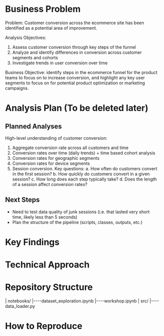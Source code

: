 # Business Problem

Problem: Customer conversion across the ecommerce site has been identified as a potential area of improvement.

Analysis Objectives:
 1. Assess customer conversion through key steps of the funnel
 2. Analyze and identify differences in conversion across customer segments and cohorts
 3. Investigate trends in user conversion over time

Business Objective: identify steps in the ecommerce funnel for the product teams to focus on to increase conversion, and highlight any key user segments to focus on for potential product optimization or marketing campaigns.

# Analysis Plan (To be deleted later)

## Planned Analyses
High-level understanding of customer conversion:
 1. Aggregate conversion rate across all customers and time
 2. Conversion rates over time (daily trends) + time based cohort analysis
 3. Conversion rates for geographic segments
 4. Conversion rates for device segments
 5. Session conversion. Key questions:
    a. How often do customers convert in the first session?
    b. How quickly do customers convert in a given session?
    c. How long does each step typically take?
    d. Does the length of a session affect conversion rates?

## Next Steps
- Need to test data quality of junk sessions (i.e. that lasted very short time, likely less than 5 seconds)
- Plan the structure of the pipeline (scripts, classes, outputs, etc.)

# Key Findings

# Technical Approach

# Repository Structure

| notebooks/
|----dataset_exploration.ipynb
|----workshop.ipynb
| src/
|----data_loader.py

# How to Reproduce